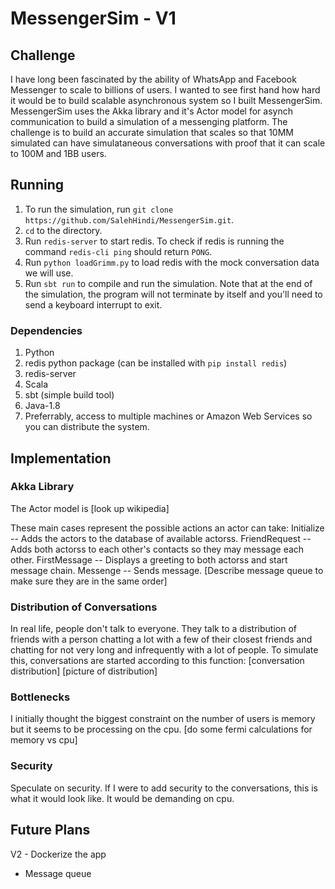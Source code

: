 # MessengerSim - V1

## Challenge
I have long been fascinated by the ability of WhatsApp and Facebook Messenger to scale to billions of users. I wanted to see first hand how hard it would be to build scalable asynchronous system so I built MessengerSim. MessengerSim uses the Akka library and it's Actor model for asynch communication to build a simulation of a messenging platform. The challenge is to build an accurate simulation that scales so that 10MM simulated can have simulataneous conversations with proof that it can scale to 100M and 1BB users. 

## Running
1. To run the simulation, run `git clone https://github.com/SalehHindi/MessengerSim.git`.
2. `cd` to the directory. 
3. Run `redis-server` to start redis. To check if redis is running the command `redis-cli ping` should return `PONG`. 
4. Run `python loadGrimm.py` to load redis with the mock conversation data we will use. 
5. Run `sbt run` to compile and run the simulation. Note that at the end of the simulation, the program will not terminate by itself and you'll need to send a keyboard interrupt to exit.

### Dependencies
1. Python
2. redis python package (can be installed with `pip install redis`) 
3. redis-server
4. Scala
5. sbt (simple build tool)
6. Java-1.8
7. Preferrably, access to multiple machines or Amazon Web Services so you can distribute the system.

## Implementation
### Akka Library
The Actor model is [look up wikipedia]

These main cases represent the possible actions an actor can take:
Initialize -- Adds the actors to the database of available actorss.
FriendRequest -- Adds both actorss to each other's contacts so they may message each other.
FirstMessage -- Displays a greeting to both actorss and start message chain.
Messenge -- Sends message. [Describe message queue to make sure they are in the same order]

### Distribution of Conversations
In real life, people don't talk to everyone. They talk to a distribution of friends with a person chatting a lot with a few of their closest friends and chatting for not very long and infrequently with a lot of people. To simulate this, conversations are started according to this function: [conversation distribution] [picture of distribution]

### Bottlenecks
I initially thought the biggest constraint on the number of users is memory but it seems to be processing on the cpu. [do some fermi calculations for memory vs cpu]

### Security
Speculate on security. If I were to add security to the conversations, this is what it would look like.
It would be demanding on cpu.


## Future Plans
V2 - Dockerize the app
   - Message queue